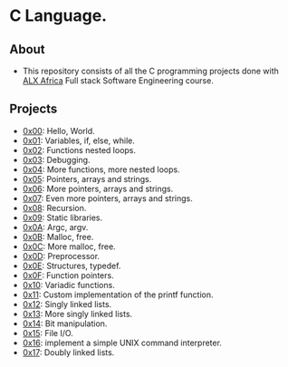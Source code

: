 # C Language.

## About

- This repository consists of all the C programming projects done with [ALX Africa](https://www.alxafrica.com/) Full stack Software Engineering course.

## Projects

- [0x00](./0x00-hello_world): Hello, World.
- [0x01](./0x01-variables_if_else_while): Variables, if, else, while.
- [0x02](./0x02-functions_nested_loops): Functions nested loops.
- [0x03](./0x03-debugging): Debugging.
- [0x04](./0x04-more_functions_nested_loops): More functions, more nested loops.
- [0x05](./0x05-pointers_arrays_strings): Pointers, arrays and strings.
- [0x06](./0x06-pointers_arrays_strings): More pointers, arrays and strings.
- [0x07](./0x07-pointers_arrays_strings): Even more pointers, arrays and strings.
- [0x08](./0x08-recursion): Recursion.
- [0x09](./0x09-static_libraries): Static libraries.
- [0x0A](./0x0A-argc_argv): Argc, argv.
- [0x0B](./0x0B-malloc_free): Malloc, free.
- [0x0C](./0x0C-more_malloc_free): More malloc, free.
- [0x0D](./0x0D-preprocessor): Preprocessor.
- [0x0E](./0x0E-structures_typedef): Structures, typedef.
- [0x0F](./0x0F-function_pointers): Function pointers.
- [0x10](./0x10-variadic_functions): Variadic functions.
- [0x11](https://github.com/4MR4N11/printf): Custom implementation of the printf function.
- [0x12](./0x12-singly_linked_lists): Singly linked lists.
- [0x13](./0x13-more_singly_linked_lists): More singly linked lists.
- [0x14](./0x14-bit_manipulation): Bit manipulation.
- [0x15](./0x15-file_io): File I/O.
- [0x16](https://github.com/4MR4N11/simple_shell): implement a simple UNIX command interpreter.
- [0x17](./0x17-doubly_linked_lists): Doubly linked lists.

